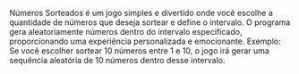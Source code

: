 Números Sorteados é um jogo simples e divertido onde você escolhe a quantidade de números que deseja sortear e define o intervalo. O programa gera aleatoriamente números dentro do intervalo especificado, proporcionando uma experiência personalizada e emocionante.
Exemplo: Se você escolher sortear 10 números entre 1 e 10, o jogo irá gerar uma sequência aleatória de 10 números dentro desse intervalo.
